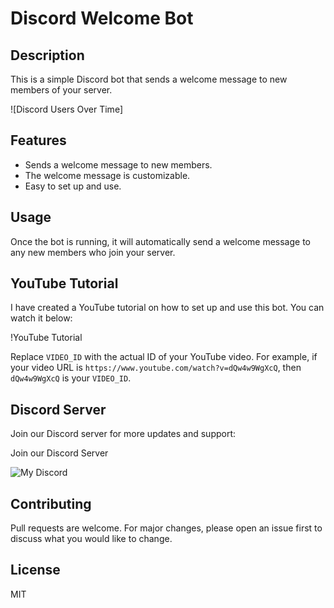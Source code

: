 # Discord Welcome Bot

## Description
This is a simple Discord bot that sends a welcome message to new members of your server.

![Discord Users Over Time]

## Features
- Sends a welcome message to new members.
- The welcome message is customizable.
- Easy to set up and use.

## Usage
Once the bot is running, it will automatically send a welcome message to any new members who join your server.

## YouTube Tutorial
I have created a YouTube tutorial on how to set up and use this bot. You can watch it below:

!YouTube Tutorial

Replace `VIDEO_ID` with the actual ID of your YouTube video. For example, if your video URL is `https://www.youtube.com/watch?v=dQw4w9WgXcQ`, then `dQw4w9WgXcQ` is your `VIDEO_ID`.

## Discord Server
Join our Discord server for more updates and support:

Join our Discord Server

![My Discord](https://discord-readme-badge-mu.vercel.app/api?id=635933198035058700)

## Contributing
Pull requests are welcome. For major changes, please open an issue first to discuss what you would like to change.

## License
MIT
